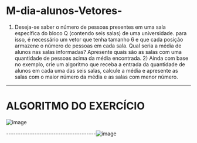 # M-dia-alunos-Vetores-
1) Deseja-se saber o número de pessoas presentes em uma sala específica do bloco Q (contendo seis salas) de uma universidade. para isso, é necessário um vetor que tenha tamanho 6 e que cada posição armazene o número de pessoas em cada sala. Qual seria a média de alunos nas salas informadas? Apresente quais são as salas com uma quantidade de pessoas acima da média encontrada.   2) Ainda com base no exemplo, crie um algoritmo que receba a entrada da quantidade de alunos em cada uma das seis salas, calcule a média e apresente as salas com o maior número da média e as salas com menor número.
------------------------------------------------------
# ALGORITMO DO EXERCÍCIO

![image](https://user-images.githubusercontent.com/103973512/173478670-64f7e8c4-f790-461f-9fe3-540c1f40b104.png)





--------------------------------------![image](https://user-images.githubusercontent.com/103973512/173478619-483777b7-fad1-4c4d-897d-51ec944bdd9b.png)
